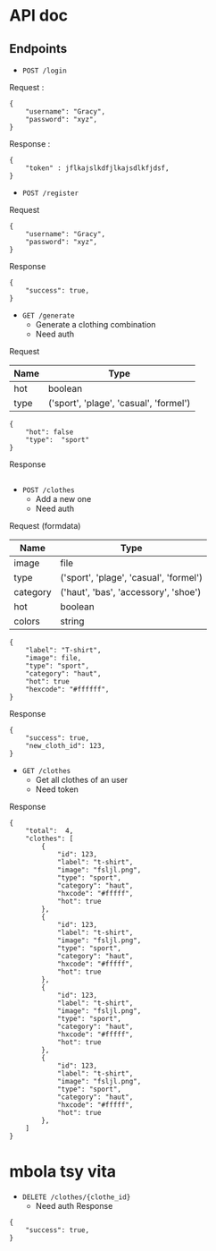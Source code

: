 # API doc

## Endpoints

- `POST /login`

Request : 
```
{
    "username": "Gracy",
    "password": "xyz",
}

```
Response : 
```
{
    "token" : jflkajslkdfjlkajsdlkfjdsf,
}
```

- `POST /register`

Request
```
{
    "username": "Gracy",
    "password": "xyz",
}
```

Response
```
{
    "success": true,
}
```

- `GET /generate`
    - Generate a clothing combination
    - Need auth

Request

| Name | Type                                   |
| ---- | -------------------------------------- |
| hot  | boolean                                |
| type | ('sport', 'plage', 'casual', 'formel') |

```
{
    "hot": false
    "type":  "sport"
}
```

Response
```
```

- `POST /clothes`
    - Add a new one
    - Need auth

Request 
(formdata)

| Name     | Type                                   |
| -------- | -------------------------------------- |
| image    | file                                   |
| type     | ('sport', 'plage', 'casual', 'formel') |
| category | ('haut', 'bas', 'accessory', 'shoe')   |
| hot      | boolean                                |
| colors   | string                                 |

```
{
    "label": "T-shirt",
    "image": file,
    "type": "sport",
    "category": "haut",
    "hot": true
    "hexcode": "#ffffff",
}
```

Response 
```
{
    "success": true,
    "new_cloth_id": 123,
}
```
- `GET /clothes`
    - Get all clothes of an user
    - Need token

Response
```
{
    "total":  4,
    "clothes": [
        {
            "id": 123,
            "label": "t-shirt",
            "image": "fsljl.png",
            "type": "sport",
            "category": "haut",
            "hxcode": "#fffff",
            "hot": true
        },
        {
            "id": 123,
            "label": "t-shirt",
            "image": "fsljl.png",
            "type": "sport",
            "category": "haut",
            "hxcode": "#fffff",
            "hot": true
        },
        {
            "id": 123,
            "label": "t-shirt",
            "image": "fsljl.png",
            "type": "sport",
            "category": "haut",
            "hxcode": "#fffff",
            "hot": true
        },
        {
            "id": 123,
            "label": "t-shirt",
            "image": "fsljl.png",
            "type": "sport",
            "category": "haut",
            "hxcode": "#fffff",
            "hot": true
        },
    ]
}
```
# mbola tsy vita
- `DELETE /clothes/{clothe_id}`
    - Need auth
Response
```
{
    "success": true,
}
```